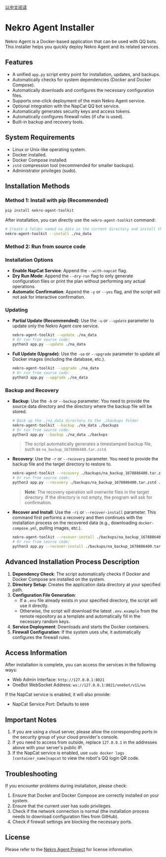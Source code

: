 [以中文阅读](../README.md)

# Nekro Agent Installer

Nekro Agent is a Docker-based application that can be used with QQ bots. This installer helps you quickly deploy Nekro Agent and its related services.

## Features

- A unified `app.py` script entry point for installation, updates, and backups.
- Automatically checks for system dependencies (Docker and Docker Compose).
- Automatically downloads and configures the necessary configuration files.
- Supports one-click deployment of the main Nekro Agent service.
- Optional integration with the NapCat QQ bot service.
- Automatically generates security keys and access tokens.
- Automatically configures firewall rules (if ufw is used).
- Built-in backup and recovery tools.

## System Requirements

- Linux or Unix-like operating system.
- Docker installed.
- Docker Compose installed.
- `zstd` compression tool (recommended for smaller backups).
- Administrator privileges (sudo).

## Installation Methods

### Method 1: Install with pip (Recommended)

```bash
pip install nekro-agent-toolkit
```

After installation, you can directly use the `nekro-agent-toolkit` command:

```bash
# Create a folder named na_data in the current directory and install the service
nekro-agent-toolkit --install ./na_data
```

### Method 2: Run from source code

### Installation Options

- **Enable NapCat Service**: Append the `--with-napcat` flag.
- **Dry Run Mode**: Append the `--dry-run` flag to only generate configuration files or print the plan without performing any actual operations.
- **Automatic Confirmation**: Append the `-y` or `--yes` flag, and the script will not ask for interactive confirmation.

### Updating

- **Partial Update (Recommended)**: Use the `-u` or `--update` parameter to update only the Nekro Agent core service.
  ```bash
  nekro-agent-toolkit --update ./na_data
  # Or run from source code:
  python3 app.py --update ./na_data
  ```

- **Full Update (Upgrade)**: Use the `-ua` or `--upgrade` parameter to update all Docker images (including the database, etc.).
  ```bash
  nekro-agent-toolkit --upgrade ./na_data
  # Or run from source code:
  python3 app.py --upgrade ./na_data
  ```

### Backup and Recovery

- **Backup**: Use the `-b` or `--backup` parameter. You need to provide the source data directory and the directory where the backup file will be stored.
  ```bash
  # Back up the ./na_data directory to the ./backups folder
  nekro-agent-toolkit --backup ./na_data ./backups
  # Or run from source code:
  python3 app.py --backup ./na_data ./backups
  ```
  > The script automatically generates a timestamped backup file, such as `na_backup_1678886400.tar.zstd`.

- **Recovery**: Use the `-r` or `--recovery` parameter. You need to provide the backup file and the target directory to restore to.
  ```bash
  nekro-agent-toolkit --recovery ./backups/na_backup_1678886400.tar.zstd ./na_data_new
  # Or run from source code:
  python3 app.py --recovery ./backups/na_backup_1678886400.tar.zstd ./na_data_new
  ```
  > **Note**: The recovery operation will overwrite files in the target directory. If the directory is not empty, the program will ask for confirmation.

- **Recover and Install**: Use the `-ri` or `--recover-install` parameter. This command first performs a recovery and then continues with the installation process on the recovered data (e.g., downloading `docker-compose.yml`, pulling images, etc.).
  ```bash
  nekro-agent-toolkit --recover-install ./backups/na_backup_1678886400.tar.zstd ./na_data_new
  # Or run from source code:
  python3 app.py --recover-install ./backups/na_backup_1678886400.tar.zstd ./na_data_new
  ```

## Advanced Installation Process Description

1. **Dependency Check**: The script automatically checks if Docker and Docker Compose are installed on the system.
2. **Directory Setup**: Creates the application data directory at your specified path.
3. **Configuration File Generation**:
    - If a `.env` file already exists in your specified directory, the script will use it directly.
    - Otherwise, the script will download the latest `.env.example` from the remote repository as a template and automatically fill in the necessary random keys.
4. **Service Deployment**: Downloads and starts the Docker containers.
5. **Firewall Configuration**: If the system uses ufw, it automatically configures the firewall rules.

## Access Information

After installation is complete, you can access the services in the following ways:

- Web Admin Interface: `http://127.0.0.1:8021`
- OneBot WebSocket Address: `ws://127.0.0.1:8021/onebot/v11/ws`

If the NapCat service is enabled, it will also provide:
- NapCat Service Port: Defaults to `6099`

## Important Notes

1. If you are using a cloud server, please allow the corresponding ports in the security group of your cloud provider's console.
2. If you need to access from outside, replace `127.0.0.1` in the addresses above with your server's public IP.
3. If the NapCat service is enabled, use `sudo docker logs [container_name]napcat` to view the robot's QQ login QR code.

## Troubleshooting

If you encounter problems during installation, please check:

1. Ensure that Docker and Docker Compose are correctly installed on your system.
2. Ensure that the current user has sudo privileges.
3. Check if the network connection is normal (the installation process needs to download configuration files from GitHub).
4. Check if firewall settings are blocking the necessary ports.

## License

Please refer to the [Nekro Agent Project](https://github.com/KroMiose/nekro-agent) for license information.
